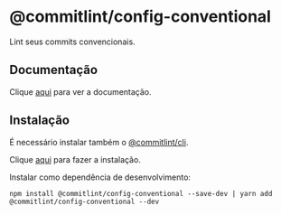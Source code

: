 # @commitlint/config-conventional

Lint seus commits convencionais.

## Documentação

Clique [aqui](https://github.com/conventional-changelog/commitlint) para ver a documentação.

## Instalação

É necessário instalar também o [@commitlint/cli](@commitlint-cli.md).

Clique [aqui](https://www.npmjs.com/package/@commitlint/config-conventional) para fazer a instalação.

Instalar como dependência de desenvolvimento:

```
npm install @commitlint/config-conventional --save-dev | yarn add @commitlint/config-conventional --dev
```
